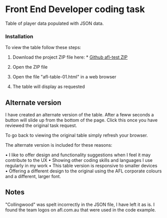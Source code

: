 # Front End Developer coding task

Table of player data populated with JSON data.

### Installation

To view the table follow these steps:

1. Download the project ZIP file here: * [Github afl-test ZIP](https://github.com/andrew-mcdougal/afl-test/archive/master.zip)

2. Open the ZIP file

3. Open the file "afl-table-01.html" in a web browser

4. The table will display as requested


## Alternate version

I have created an alternate version of the table. After a feww seconds a button will slide up from the bottom of the page. Click this once you have reviewed the original task request.

To go back to viewing the original table simply refresh your browser.

The alternate version is included for these reasons:

• I like to offer design and functionality suggestions when I feel it may contribute to the UX
• Showing other coding skills and languages I use regularly in my work
• This table version is responsive to smaller devices
• Offering a different design to the original using the AFL corporate colours and a different, larger font.

## Notes

"Collingwood" was spelt incorrectly in the JSON file, I have left it as is.
I found the team logos on afl.com.au that were used in the code example.